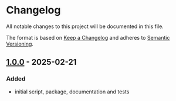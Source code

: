 <!-- markdownlint-disable MD024 -->

# Changelog

All notable changes to this project will be documented in this file.

The format is based on [Keep a Changelog](https://keepachangelog.com/en/1.0.0/)
and adheres to [Semantic Versioning](https://semver.org/).

## [1.0.0] - 2025-02-21

### Added

- initial script, package, documentation and tests

[1.0.0]: https://github.com/altibiz/rumor/releases/tag/1.0.0

